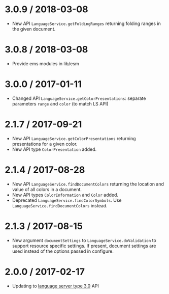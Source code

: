 3.0.9 / 2018-03-08
==================
  * New API `LanguageService.getFoldingRanges` returning folding ranges in the given document.

3.0.8 / 2018-03-08
==================
  * Provide ems modules in lib/esm

3.0.0 / 2017-01-11
==================
  * Changed API `LanguageService.getColorPresentations`: separate parameters `range` and `color` (to match LS API)

2.1.7 / 2017-09-21
==================
  * New API `LanguageService.getColorPresentations` returning presentations for a given color. 
  * New API type `ColorPresentation` added.

2.1.4 / 2017-08-28
==================
  * New API `LanguageService.findDocumentColors` returning the location and value of all colors in a document. 
  * New API types `ColorInformation` and `Color` added.
  * Deprecated `LanguageService.findColorSymbols`. Use `LanguageService.findDocumentColors` instead.
  
2.1.3 / 2017-08-15
==================
  * New argument `documentSettings` to `LanguageService.doValidation` to support resource specific settings. If present, document settings are used instead of the options passed in configure.

2.0.0 / 2017-02-17
==================
  * Updating to [language server type 3.0](https://github.com/Microsoft/vscode-languageserver-node/tree/master/types) API